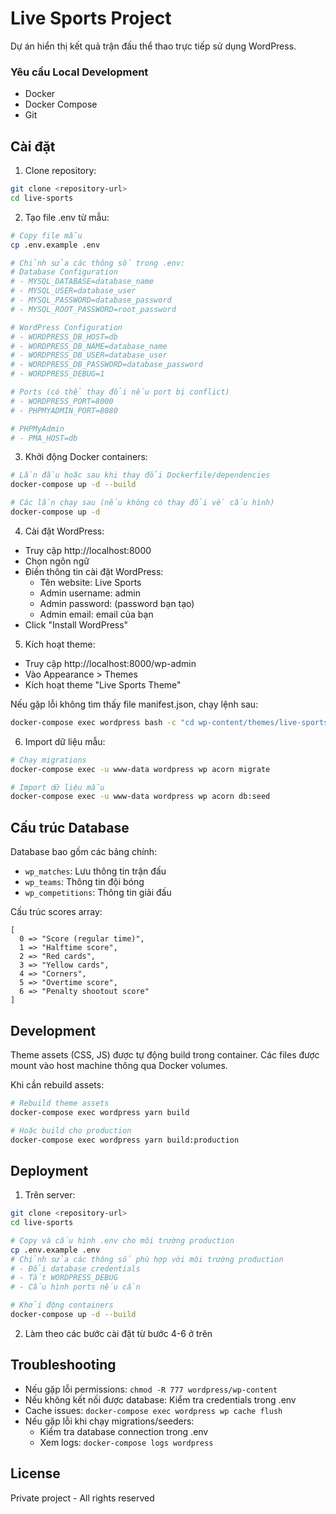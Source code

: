 # Live Sports Project

Dự án hiển thị kết quả trận đấu thể thao trực tiếp sử dụng WordPress.

### Yêu cầu Local Development
- Docker
- Docker Compose
- Git

## Cài đặt

1. Clone repository:
```bash
git clone <repository-url>
cd live-sports
```

2. Tạo file .env từ mẫu:
```bash
# Copy file mẫu
cp .env.example .env

# Chỉnh sửa các thông số trong .env:
# Database Configuration
# - MYSQL_DATABASE=database_name
# - MYSQL_USER=database_user
# - MYSQL_PASSWORD=database_password
# - MYSQL_ROOT_PASSWORD=root_password

# WordPress Configuration
# - WORDPRESS_DB_HOST=db
# - WORDPRESS_DB_NAME=database_name
# - WORDPRESS_DB_USER=database_user
# - WORDPRESS_DB_PASSWORD=database_password
# - WORDPRESS_DEBUG=1

# Ports (có thể thay đổi nếu port bị conflict)
# - WORDPRESS_PORT=8000
# - PHPMYADMIN_PORT=8080

# PHPMyAdmin
# - PMA_HOST=db
```

3. Khởi động Docker containers:
```bash
# Lần đầu hoặc sau khi thay đổi Dockerfile/dependencies
docker-compose up -d --build

# Các lần chạy sau (nếu không có thay đổi về cấu hình)
docker-compose up -d
```

4. Cài đặt WordPress:
- Truy cập http://localhost:8000
- Chọn ngôn ngữ
- Điền thông tin cài đặt WordPress:
  - Tên website: Live Sports
  - Admin username: admin
  - Admin password: (password bạn tạo)
  - Admin email: email của bạn
- Click "Install WordPress"

5. Kích hoạt theme:
- Truy cập http://localhost:8000/wp-admin
- Vào Appearance > Themes
- Kích hoạt theme "Live Sports Theme"

Nếu gặp lỗi không tìm thấy file manifest.json, chạy lệnh sau:
```bash
docker-compose exec wordpress bash -c "cd wp-content/themes/live-sports-theme && yarn build"
```

6. Import dữ liệu mẫu:
```bash
# Chạy migrations
docker-compose exec -u www-data wordpress wp acorn migrate

# Import dữ liệu mẫu
docker-compose exec -u www-data wordpress wp acorn db:seed
```

## Cấu trúc Database

Database bao gồm các bảng chính:
- `wp_matches`: Lưu thông tin trận đấu
- `wp_teams`: Thông tin đội bóng
- `wp_competitions`: Thông tin giải đấu

Cấu trúc scores array:
```
[
  0 => "Score (regular time)",
  1 => "Halftime score",
  2 => "Red cards",
  3 => "Yellow cards",
  4 => "Corners",
  5 => "Overtime score",
  6 => "Penalty shootout score"
]
```

## Development

Theme assets (CSS, JS) được tự động build trong container. Các files được mount vào host machine thông qua Docker volumes.

Khi cần rebuild assets:
```bash
# Rebuild theme assets
docker-compose exec wordpress yarn build

# Hoặc build cho production
docker-compose exec wordpress yarn build:production
```

## Deployment

1. Trên server:
```bash
git clone <repository-url>
cd live-sports

# Copy và cấu hình .env cho môi trường production
cp .env.example .env
# Chỉnh sửa các thông số phù hợp với môi trường production
# - Đổi database credentials
# - Tắt WORDPRESS_DEBUG
# - Cấu hình ports nếu cần

# Khởi động containers
docker-compose up -d --build
```

2. Làm theo các bước cài đặt từ bước 4-6 ở trên

## Troubleshooting

- Nếu gặp lỗi permissions: `chmod -R 777 wordpress/wp-content`
- Nếu không kết nối được database: Kiểm tra credentials trong .env
- Cache issues: `docker-compose exec wordpress wp cache flush`
- Nếu gặp lỗi khi chạy migrations/seeders: 
  - Kiểm tra database connection trong .env
  - Xem logs: `docker-compose logs wordpress`

## License

Private project - All rights reserved 